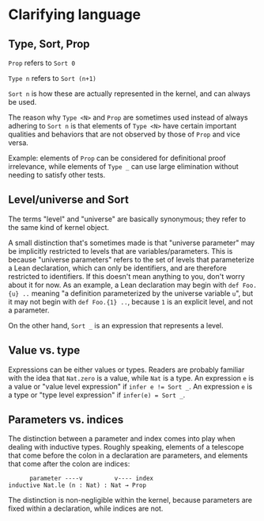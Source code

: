 # Clarifying language


## Type, Sort, Prop

`Prop` refers to `Sort 0`

`Type n` refers to `Sort (n+1)`

`Sort n` is how these are actually represented in the kernel, and can always be used.

The reason why `Type <N>` and `Prop` are sometimes used instead of always adhering to `Sort n` is that elements of `Type <N>` have certain important qualities and behaviors that are not observed by those of `Prop` and vice versa.

Example: elements of `Prop` can be considered for definitional proof irrelevance, while elements of `Type _` can use large elimination without needing to satisfy other tests.


## Level/universe and Sort

The terms "level" and "universe" are basically synonymous; they refer to the same kind of kernel object.

A small distinction that's sometimes made is that "universe parameter" may be implicitly restricted to levels that are variables/parameters. This is because "universe parameters" refers to the set of levels that parameterize a Lean declaration, which can only be identifiers, and are therefore restricted to identifiers. If this doesn't mean anything to you, don't worry about it for now. As an example, a Lean declaration may begin with `def Foo.{u} ..` meaning "a definition parameterized by the universe variable `u`", but it may not begin with `def Foo.{1} ..`, because `1` is an explicit level, and not a parameter.

On the other hand, `Sort _` is an expression that represents a level.

## Value vs. type

Expressions can be either values or types. Readers are probably familiar with the idea that `Nat.zero` is a value, while `Nat` is a type. An expression `e` is a value or "value level expression" if `infer e != Sort _`. An expression `e` is a type or "type level expression" if `infer(e) = Sort _`.


## Parameters vs. indices

The distinction between a parameter and index comes into play when dealing with inductive types. Roughly speaking, elements of a telescope that come before the colon in a declaration are parameters, and elements that come after the colon are indices:

```
      parameter ----v         v---- index
inductive Nat.le (n : Nat) : Nat → Prop
```

The distinction is non-negligible within the kernel, because parameters are fixed within a declaration, while indices are not.

